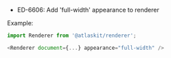 - ED-6606: Add 'full-width' appearance to renderer

Example:

```js
import Renderer from '@atlaskit/renderer';

<Renderer document={...} appearance="full-width" />
```
